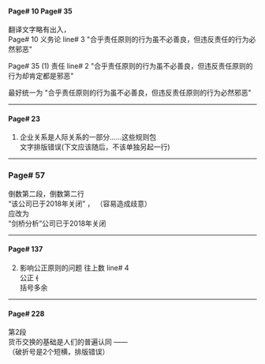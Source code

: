 #### Page# 10   Page# 35   
翻译文字略有出入，   
Page# 10 义务论 line# 3
"合乎责任原则的行为虽不必善良，但违反责任的行为必然邪恶"    

Page# 35 (1) 责任   line# 2
"合乎责任原则的行为虽不必善良，但违反责任原则的行为却肯定都是邪恶"    

最好统一为
"合乎责任原则的行为虽不必善良，但违反责任原则的行为必然邪恶"      

___
#### Page# 23   
1) 企业关系是人际关系的一部分……这些规则包     
文字排版错误(下文应该随后，不该单独另起一行)

___
### Page# 57
倒数第二段，倒数第二行   
“该公司已于2018年关闭” ， （容易造成歧意）    
应改为  
“剑桥分析”公司已于2018年关闭
___

#### Page# 137
2. 影响公正原则的问题 往上数 line# 4   
公正 ~~(~~  
括号多余
___

#### Page# 228
第2段       
货币交换的基础是人们的普遍认同 ——   
（破折号是2个短横，排版错误）     
